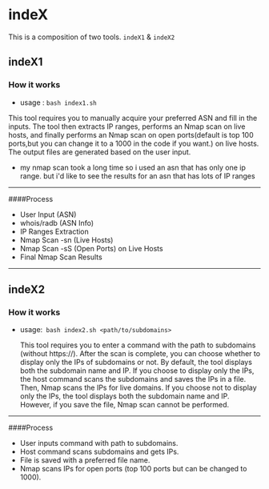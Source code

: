 # indeX

This is a composition of two tools. `indeX1` & `indeX2`

## indeX1
### How it works
* usage : `bash index1.sh`

This tool requires you to manually acquire your preferred ASN and fill in the inputs. The tool then extracts IP ranges, performs an Nmap scan on live hosts, and finally performs an Nmap scan on open ports(default is top 100 ports,but you can change it to a 1000 in the code if you want.) on live hosts. The output files are generated based on the user input. 

* my nmap scan took a long time so i used an asn that has only one ip range. but i'd like to see the results for an asn that has lots of IP ranges
-------------------------------------------------------------------
####Process
* User Input (ASN)
* whois/radb (ASN Info)
* IP Ranges Extraction
* Nmap Scan -sn (Live Hosts)
* Nmap Scan -sS (Open Ports) on Live Hosts
* Final Nmap Scan Results
-------------------------------------------------------------------

## indeX2
### How it works
* usage:` bash index2.sh <path/to/subdomains>`

   This tool requires you to enter a command with the path to subdomains (without https://). After the scan is complete, you can choose whether to display only the IPs of subdomains or not. By default, the tool displays both the subdomain name and IP. If you choose to display only the IPs, the host command scans the subdomains and saves the IPs in a file. Then, Nmap scans the IPs for live domains. If you choose not to display only the IPs, the tool displays both the subdomain name and IP. However, if you save the file, Nmap scan cannot be performed.
---------------------------------------------------------------------
####Process
* User inputs command with path to subdomains.
* Host command scans subdomains and gets IPs.
* File is saved with a preferred file name.
* Nmap scans IPs for open ports (top 100 ports but can be changed to 1000).
